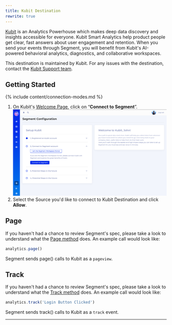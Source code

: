 ```yaml
---
title: Kubit Destination
rewrite: true
---
```

[Kubit](https://kubit.ai) is an Analytics Powerhouse which makes deep data discovery and insights accessible for everyone. Kubit Smart Analytics help product people get clear, fast answers about user engagement and retention. When you send your events through Segment, you will benefit from Kubit's AI-powered behavioral analytics, diagnostics, and collaborative workspaces.

This destination is maintained by Kubit. For any issues with the destination, contact the  [Kubit Support team](mailto:support@kubit.ai).

## Getting Started

{% include content/connection-modes.md %}

1. On Kubit's [Welcome Page](https://segment.kubit.ai/segment), click on “**Connect to Segment**”.
![](images/oauth.png)
2. Select the Source you'd like to connect to Kubit Destination and click **Allow**.

## Page

If you haven't had a chance to review Segment's spec, please take a look to understand what the [Page method](https://segment.com/docs/spec/page/) does. An example call would look like:

```js
analytics.page()
```
Segment sends page() calls to Kubit as a `pageview`.

## Track

If you haven't had a chance to review Segment's spec, please take a look to understand what the [Track method](https://segment.com/docs/spec/track/) does. An example call would look like:

```js
analytics.track('Login Button Clicked')
```
Segment sends track() calls to Kubit as a `track` event.

---
